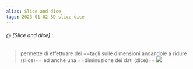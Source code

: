 ```yaml
---
alias: Slice and dice
tags: 2023-01-02 BD slice dice
---
```


###### @ [Slice and dice] ::
> permette di effettuare dei ==tagli sulle dimensioni andandole a ridure (slice)== ed anche una ==diminuzione dei dati (dice)==
![](sliceanddice.jpeg)
<!--ID: 1672771105244-->
